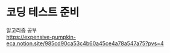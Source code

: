 # 코딩 테스트 준비
알고리즘 공부
<br>
https://expensive-pumpkin-eca.notion.site/985cd90ca53c4b60a45ce4a78a547a75?pvs=4
